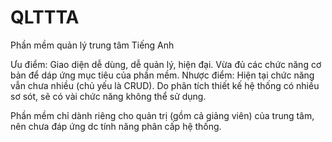 # QLTTTA

Phần mềm quản lý trung tâm Tiếng Anh

Ưu điểm: Giao diện dễ dùng, dễ quản lý, hiện đại. Vừa đủ các chức năng cơ bản để dáp ứng mục tiêu của phần mềm.
Nhược điểm: Hiện tại chức năng vẫn chưa nhiều (chủ yếu là CRUD). Do phân tích thiết kế hệ thống có nhiều sơ sót, sẽ có vài chức năng không thể sử dụng.

Phần mềm chỉ dành riêng cho quản trị (gồm cả giảng viên) của trung tâm, nên chưa đáp ứng dc tính năng phân cấp hệ thống. 

